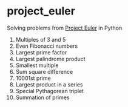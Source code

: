 # project_euler
Solving problems from [Project Euler](https://projecteuler.net/) in Python

1. Multiples of 3 and 5	
2. Even Fibonacci numbers	
3. Largest prime factor	
4. Largest palindrome product
5. Smallest multiple
6. Sum square difference
7. 10001st prime
8. Largest product in a series
9. Special Pythagorean triplet
10. Summation of primes
